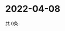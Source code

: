 # 2022-04-08
  共 0条

  <!-- BEGIN -->
  <!-- 最后更新时间Fri Apr 08 2022 20:06:38 GMT+0000 (Coordinated Universal Time) -->
  
  <!-- END -->
  
  